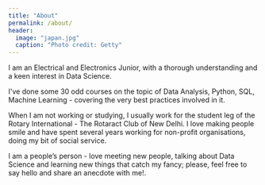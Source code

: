 ```yaml
---
title: "About"
permalink: /about/
header:
  image: "japan.jpg"
  caption: "Photo credit: Getty"
---
```


I am an Electrical and Electronics Junior, with a thorough understanding and a keen interest in Data Science.

I've done some 30 odd courses on the topic of Data Analysis, Python, SQL, Machine Learning - covering the very best practices involved in it.

When I am not working or studying, I usually work for the student leg of the Rotary International - The Rotaract Club of New Delhi. I love making people smile and have spent several years working for non-profit organisations, doing my bit of social service.

I am a people’s person - love meeting new people, talking about Data Science and learning new things that catch my fancy; please, feel free to say hello and share an anecdote with me!.

